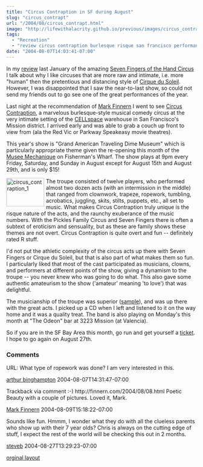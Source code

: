 ```yaml
---
title: "Circus Contraption in SF during August"
slug: "circus_contrapt"
url: "/2004/08/circus_contrapt.html"
image: "http://lifewithalacrity.github.io/previous/images/circus_contraption_1-thumb.jpg"
tags:
  - "Recreation"
  - "review circus contraption burlesque risque san francisco performance"
date: "2004-08-07T14:03:41-07:00"
---
```

<p>In my <a href="/2004/01/seven_fingers_o.html">review</a> last January of the amazing <a href="http://www.les7doigtsdelamain.com/menu.html">Seven Fingers of the Hand Circus</a> I talk about why I like circuses that are more raw and intimate, i.e. more "human" then the pretentious and distancing style of <a href="http://www.cirquedusoleil.com/CirqueDuSoleil/en/default.htm">Cirque du Soleil</a>. However, I was disappointed that I saw the near-to-last show, so could not send my friends out to go see one of the great performances of the year.</p>
<p>Last night at the recommendation of <a href="http://finnern.com/2004/07/31.html#a714">Mark Finnern</a> I went to see <a href="http://www.circuscontraption.com/">Circus Contraption</a>, a marvelous burlesque-style musical comedy circus at the very intimate setting of the <a href="http://www.cellspace.org/">CELLspace</a> warehouse in San Francisco's Mission district. I arrived early and was able to grab a couch up front to view from (ala the Red Vic or Parkway Speakeasy movie theatres). </p>
<p>This year's show is "Grand American Traveling Dime Museum" which is particularly appropriate theme given the re-opening this month of the <a href="http://www.sfgate.com/cgi-bin/article.cgi?file=/chronicle/archive/2004/08/01/PKGHI7U19K1.DTL">Musee Mechanique</a> on Fisherman's Wharf. The show plays at 9pm every Friday, Saturday, and Sunday in August except for August 15th and August 29th, and is only $15!</p>
<p><a href="/previous/images/circus_contraption_1.html" onclick="window.open('/previous/images/circus_contraption_1.html','popup','width=640,height=480,scrollbars=no,resizable=no,toolbar=no,directories=no,location=no,menubar=no,status=no,left=0,top=0'); return false"><img alt="circus_contraption_1" src="/previous/images/circus_contraption_1-thumb.jpg" width="100" height="75" border="0" style="float: left; margin: 0px 5px 5px 0px;" /></a></p>
<p>The troupe consisted of twelve players, who performed almost two dozen acts (with an intermission in the middle) that ranged from clownwork, trapeze, ropework, tumbling, acrobatics, juggling, skits, stilts, puppets, etc., all set to music. What makes Circus Contraption truly unique is the risque nature of the acts, and the raunchy exuberance of the music numbers. With the Pickles Family Circus and Seven Fingers there is often a subtext of eroticism and sensuality, but as these are family shows these themes are not overt. Circus Contraption is quite overt and fun -- definitely rated R stuff.</p>
<p>I'd not put the athletic complexity of the circus acts up there with Seven Fingers or Cirque du Soleil, but that is also part of what makes them so fun. I particularly liked that most of the cast participated as musicians, clowns, and performers at different points of the show, giving a dynamism to the troupe -- you never knew who was going to do what. This also gave some authentic amateurism to the show ('amateur' meaning 'to love') that was delightful.</p>
<p>The musicianship of the troupe was superior (<a href="http://www.circuscontraption.com/audio/come2circus.mp3">sample</a>), and was up there with the great acts. I picked up a CD when I left and listened to it on the way home and it was a quality treat. The band is also playing on Monday's this month at "The Odeon" bar at 3223 Mission (at Valencia).</p>
<p>So if you are in the SF Bay Area this month, go run and get yourself a <a href="http://www.brownpapertickets.com/event/398">ticket</a>. I hope to go again on August 27th.</p>
<footer><h3>Comments</h3>
<div class="u-comment h-cite">
<p class="p-content p-name">URL:
What type of ropework was done? I am very interested in this.
</p>
<a class="u-author h-card" href="#">arthur binghampton</a>
<time class="dt-published" datetime="2004-08-07T14:31:47-07:00">2004-08-07T14:31:47-07:00</time>
</div>
<div class="u-comment h-cite">
<p class="p-content p-name">Trackback via comment :-)
http://finnern.com/2004/08/08.html
Poetic Beauty with a couple of pictures.
Loved it, Mark.
</p>
<a class="u-author h-card" href="http://finnern.com/2004/08/08.html">Mark Finnern</a>
<time class="dt-published" datetime="2004-08-09T15:18:22-07:00">2004-08-09T15:18:22-07:00</time>
</div>
<div class="u-comment h-cite">
<p class="p-content p-name">Sounds like fun.
Hmmm, I wonder what they do with all the clueless parents who show up with their 7 year olds?
Chris is always on the cutting edge of stuff, I expect the rest of the world will be checking this out in 2 months.
</p>
<a class="u-author h-card" href="http://begleyconsulting.com/mediatraininginsights/weblog.php">steveb</a>
<time class="dt-published" datetime="2004-08-27T13:29:23-07:00">2004-08-27T13:29:23-07:00</time>
</div>
</footer>
<p class="previous"><a href="/previous/2004/08/circus_contrapt.html" rel="syndication" class="u-syndication" >orginal layout</a></p>
